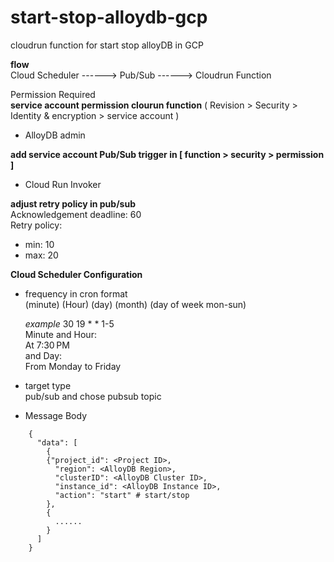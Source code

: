 # start-stop-alloydb-gcp  
cloudrun function for start stop alloyDB in GCP  
  
**flow**  
Cloud Scheduler ------> Pub/Sub ------> Cloudrun Function  
  
Permission Required  
**service account permission clourun function** ( Revision > Security > Identity & encryption > service account )  
- AlloyDB admin  
  
**add service account Pub/Sub trigger in [ function > security > permission ]**  
- Cloud Run Invoker  
  
**adjust retry policy in pub/sub**  
Acknowledgement deadline: 60  
Retry policy:  
- min: 10  
- max: 20  
  
**Cloud Scheduler Configuration**  
- frequency in cron format  
    (minute) (Hour) (day) (month) (day of week mon-sun)  
      
    *example* 30 19 * * 1-5  
    Minute and Hour:  
    At 7:30 PM  
    and Day:  
    From Monday to Friday  
- target type  
  pub/sub and chose pubsub topic  
- Message Body  
  
```
    {
      "data": [
        {
        {"project_id": <Project ID>,
          "region": <AlloyDB Region>,
          "clusterID": <AlloyDB Cluster ID>,
          "instance_id": <AlloyDB Instance ID>,
          "action": "start" # start/stop
        },
        {
          ......
        }
      ]
    }
```
